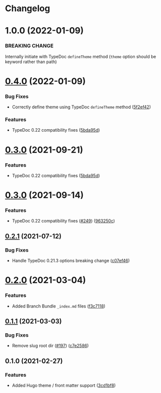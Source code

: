# Changelog

# 1.0.0 (2022-01-09)

### BREAKING CHANGE

Internally initiate with TypeDoc `defineTheme` method (`theme` option should be keyword rather than path)

# [0.4.0](https://github.com/tgreyuk/typedoc-plugin-markdown/compare/typedoc-hugo-theme@0.3.0...typedoc-hugo-theme@0.4.0) (2022-01-09)

### Bug Fixes

- Correctly define theme using TypeDoc `defineTheme` method ([5f2ef42](https://github.com/tgreyuk/typedoc-plugin-markdown/commit/5f2ef422aa1bcce0698e4b923682dbb106730f45))

### Features

- TypeDoc 0.22 compatibility fixes ([5bda95d](https://github.com/tgreyuk/typedoc-plugin-markdown/commit/5bda95d95aa42ec66ec893eef51507794ad52b3d))

# [0.3.0](https://github.com/tgreyuk/typedoc-plugin-markdown/compare/typedoc-hugo-theme@0.3.0...typedoc-hugo-theme@0.3.0) (2021-09-21)

### Features

- TypeDoc 0.22 compatibility fixes ([5bda95d](https://github.com/tgreyuk/typedoc-plugin-markdown/commit/5bda95d95aa42ec66ec893eef51507794ad52b3d))

# [0.3.0](https://github.com/tgreyuk/typedoc-plugin-markdown/compare/typedoc-hugo-theme@0.2.1...typedoc-hugo-theme@0.3.0) (2021-09-14)

### Features

- TypeDoc 0.22 compatibility fixes ([#249](https://github.com/tgreyuk/typedoc-plugin-markdown/issues/249)) ([963250c](https://github.com/tgreyuk/typedoc-plugin-markdown/commit/963250cbe0b12bc3f413b5138d6d4e33ad2a6353))

## [0.2.1](https://github.com/tgreyuk/typedoc-plugin-markdown/compare/typedoc-hugo-theme@0.2.0...typedoc-hugo-theme@0.2.1) (2021-07-12)

### Bug Fixes

- Handle TypeDoc 0.21.3 options breaking change ([c07ef46](https://github.com/tgreyuk/typedoc-plugin-markdown/commit/c07ef4660bd126a3b97356f862a8e1019d97c5a8))

# [0.2.0](https://github.com/tgreyuk/typedoc-plugin-markdown/compare/typedoc-hugo-theme@0.1.1...typedoc-hugo-theme@0.2.0) (2021-03-04)

### Features

- Added Branch Bundle `_index.md` files ([f3c7118](https://github.com/tgreyuk/typedoc-plugin-markdown/commit/f3c7118af9b53f63ea40ac5937ec57e08b9f6ec8))

## [0.1.1](https://github.com/tgreyuk/typedoc-plugin-markdown/compare/typedoc-hugo-theme@0.1.0...typedoc-hugo-theme@0.1.1) (2021-03-03)

### Bug Fixes

- Remove slug root dir ([#197](https://github.com/tgreyuk/typedoc-plugin-markdown/issues/197)) ([c7e2586](https://github.com/tgreyuk/typedoc-plugin-markdown/commit/c7e25862c6ac0e34547b0e7636cb66acb51e5791))

## 0.1.0 (2021-02-27)

### Features

- Added Hugo theme / front matter support ([3cd1bf8](https://github.com/tgreyuk/typedoc-plugin-markdown/commit/3cd1bf894533966f75ccd56c1b7cd2078e7084c0))
